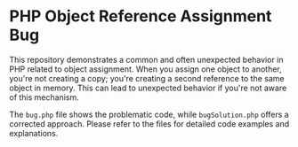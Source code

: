 # PHP Object Reference Assignment Bug

This repository demonstrates a common and often unexpected behavior in PHP related to object assignment.  When you assign one object to another, you're not creating a copy; you're creating a second reference to the same object in memory.  This can lead to unexpected behavior if you're not aware of this mechanism. 

The `bug.php` file shows the problematic code, while `bugSolution.php` offers a corrected approach.  Please refer to the files for detailed code examples and explanations.